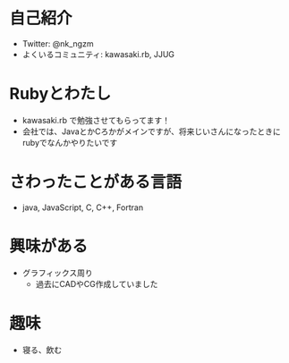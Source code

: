 # 自己紹介

- Twitter: @nk_ngzm
- よくいるコミュニティ: kawasaki.rb, JJUG

# Rubyとわたし
- kawasaki.rb で勉強させてもらってます！
- 会社では、JavaとかCろかがメインですが、将来じいさんになったときにrubyでなんかやりたいです

# さわったことがある言語
- java, JavaScript, C, C++, Fortran

# 興味がある
- グラフィックス周り
  - 過去にCADやCG作成していました

# 趣味
- 寝る、飲む

